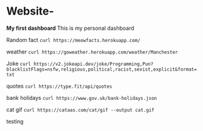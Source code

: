 # Website-
**My first dashboard** 
This is my personal dashboard 

Random fact 
```curl https://meowfacts.herokuapp.com/```

weather 
```curl https://goweather.herokuapp.com/weather/Manchester```

Joke 
```curl https://v2.jokeapi.dev/joke/Programming,Pun?blacklistFlags=nsfw,religious,political,racist,sexist,explicit&format=txt```

quotes 
```curl https://type.fit/api/quotes```

bank holidays 
```curl https://www.gov.uk/bank-holidays.json```

cat gif 
```curl https://cataas.com/cat/gif --output cat.gif```

testing

